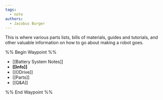 ```yaml
---
tags:
  - note
authors:
  - Jacobus Burger
---
```


This is where various parts lists, bills of materials, guides and tutorials, and other valuable information on how to go about making a robot goes.

%% Begin Waypoint %%
- [[Battery System Notes]]
- **[[Info]]**
- [[ODrive]]
- [[Parts]]
- [[Q&A]]

%% End Waypoint %%